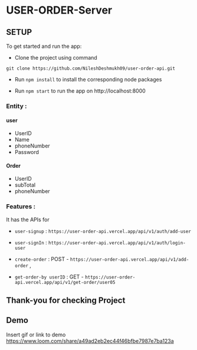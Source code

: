 # USER-ORDER-Server

## SETUP

To get started and run the app:

- Clone the project using command

` git clone https://github.com/NileshDeshmukh09/user-order-api.git `

- Run ` npm install ` to install the corresponding node packages

- Run ` npm start ` to run the app on http://localhost:8000

### Entity : 

 #### user         
 - UserID
 - Name
 - phoneNumber
 - Password

 #### Order         
 - UserID
 - subTotal
 - phoneNumber


### Features :

It has the APIs for 

- ` user-signup ` : ` https://user-order-api.vercel.app/api/v1/auth/add-user `

- ` user-signIn ` : ` https://user-order-api.vercel.app/api/v1/auth/login-user `

- ` create-order ` : POST - `https://user-order-api.vercel.app/api/v1/add-order` , 


- ` get-order-by userID ` : GET - ` https://user-order-api.vercel.app/api/v1/get-order/user05 `




## Thank-you  for checking Project



## Demo

Insert gif or link to demo
https://www.loom.com/share/a49ad2eb2ec44f46bfbe7987e7ba123a

